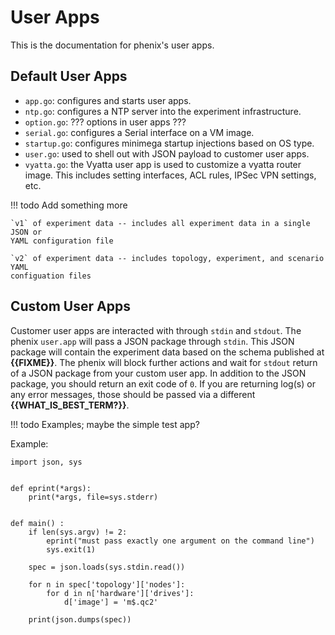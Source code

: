 # User Apps

This is the documentation for phenix's user apps.

## Default User Apps

- `app.go`: configures and starts user apps.
- `ntp.go`: configures a NTP server into the experiment infrastructure.
- `option.go`: ??? options in user apps ???
- `serial.go`: configures a Serial interface on a VM image.
- `startup.go`: configures minimega startup injections based on OS type.
- `user.go`: used to shell out with JSON payload to customer user apps.
- `vyatta.go`: the Vyatta user app is used to customize a vyatta router image. 
  This includes setting interfaces, ACL rules, IPSec VPN settings, etc.

!!! todo
    Add something more 

    `v1` of experiment data -- includes all experiment data in a single JSON or 
    YAML configuration file
    
    `v2` of experiment data -- includes topology, experiment, and scenario YAML
    configuation files

## Custom User Apps

Customer user apps are interacted with through `stdin` and `stdout`. The phenix
`user.app` will pass a JSON package through `stdin`. This JSON package will 
contain the experiment data based on the schema published at **{{FIXME}}**. The
phenix will block further actions and wait for `stdout` return of a JSON package
from your custom user app. In addition to the JSON package, you should return
an exit code of `0`. If you are returning log(s) or any error messages, those
should be passed via a different **{{WHAT_IS_BEST_TERM?}}**.

!!! todo
    Examples; maybe the simple test app?

Example:

```
import json, sys


def eprint(*args):
    print(*args, file=sys.stderr)


def main() :
    if len(sys.argv) != 2:
        eprint("must pass exactly one argument on the command line")
        sys.exit(1)

    spec = json.loads(sys.stdin.read())

    for n in spec['topology']['nodes']:
        for d in n['hardware']['drives']:
            d['image'] = 'm$.qc2'

    print(json.dumps(spec))
```